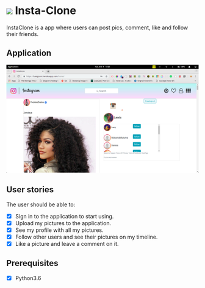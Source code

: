 # <img src="https://www.shareicon.net/download/2016/11/16/854126_color.ico" height="40px"> Insta-Clone 

InstaClone is a app where users can post pics, comment, like and follow their friends.

## Application
<img src="/static/mypics/Screenshot from 2018-10-09 17-25-51.png">

## User stories

The user should be able to:

+ [x] Sign in to the application to start using.
+ [x] Upload my pictures to the application.
+ [x] See my profile with all my pictures.
+ [x] Follow other users and see their pictures on my timeline.
+ [x] Like a picture and leave a comment on it.

## Prerequisites
+ [x] Python3.6

